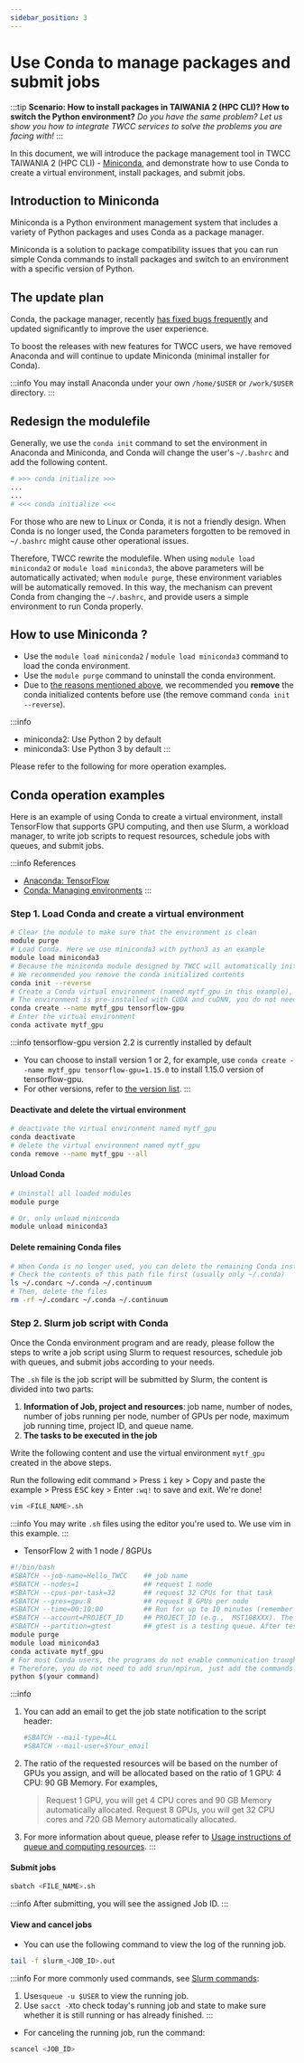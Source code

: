 ```yaml
---
sidebar_position: 3
---
```


# Use Conda to manage packages and submit jobs

:::tip **Scenario: How to install packages in TAIWANIA 2 (HPC CLI)? How to switch the Python environment?**
*Do you have the same problem? Let us show you how to integrate TWCC services to solve the problems you are facing with!*
:::

In this document, we will introduce the package management tool in TWCC TAIWANIA 2 (HPC CLI) - [Miniconda](https://docs.conda.io/en/latest/miniconda.html), and demonstrate how to use Conda to create a virtual environment, install packages, and submit jobs.

## Introduction to Miniconda

Miniconda is a Python environment management system that includes a variety of Python packages and uses Conda as a package manager.

Miniconda is a solution to package compatibility issues that you can run simple Conda commands to install packages and switch to an environment with a specific version of Python.



## The update plan

Conda, the package manager, recently [has fixed bugs frequently](https://docs.conda.io/projects/conda/en/latest/release-notes.html) and updated significantly to improve the user experience.

To boost the releases with new features for TWCC users, we have removed Anaconda and will continue to update Miniconda (minimal installer for Conda).

:::info
You may install Anaconda under your own `/home/$USER`  or `/work/$USER` directory.
:::

## Redesign the modulefile

Generally, we use the `conda init` command to set the environment in Anaconda and Miniconda, and Conda will change the user's `~/.bashrc` and add the following content.


```bash
# >>> conda initialize >>>
...
...
# <<< conda initialize <<<
```
For those who are new to Linux or Conda, it is not a friendly design. When Conda is no longer used, the Conda parameters forgotten to be removed in `~/.bashrc` might cause other operational issues.

Therefore, TWCC rewrite the modulefile. When using `module load miniconda2` or `module load miniconda3`, the above parameters will be automatically activated; when `module purge`, these environment variables will be automatically removed. In this way, the mechanism can prevent Conda from changing the `~/.bashrc`, and provide users a simple environment to run Conda properly.



## How to use Miniconda ? 

- Use the `module load miniconda2` / `module load miniconda3` command to load the conda environment.
- Use the `module purge` command to uninstall the conda environment.
- Due to [the reasons mentioned above](#Redesign-modulefile), we recommended you **remove** the conda initialized contents before use (the remove command `conda init --reverse`).


:::info
- miniconda2: Use Python 2 by default
- miniconda3: Use Python 3 by default
:::

Please refer to the following for more operation examples.

## Conda operation examples

Here is an example of using Conda to create a virtual environment, install TensorFlow that supports GPU computing, and then use Slurm, a workload manager, to write job scripts to request resources, schedule jobs with queues, and submit jobs.

:::info References
- [<ins>Anaconda: TensorFlow</ins>](https://docs.anaconda.com/anaconda/user-guide/tasks/tensorflow/)
- [<ins>Conda: Managing environments</ins>](https://docs.conda.io/projects/conda/en/latest/user-guide/tasks/manage-environments.html)
:::


### Step 1. Load Conda and create a virtual environment
```bash
# Clear the module to make sure that the environment is clean
module purge
# Load Conda. Here we use miniconda3 with python3 as an example
module load miniconda3
# Because the miniconda module designed by TWCC will automatically initialize environment variables, there is no need to run conda init.
# We recommended you remove the conda initialized contents 
conda init --reverse
# Create a Conda virtual environment (named mytf_gpu in this example), and install Anaconda tensorflow-gpu.
# The environment is pre-installed with CUDA and cuDNN, you do not need to install them by yourself.
conda create --name mytf_gpu tensorflow-gpu
# Enter the virtual environment
conda activate mytf_gpu
```

:::info
tensorflow-gpu version 2.2 is currently installed by default
- You can choose to install version 1 or 2, for example, use 
 `conda create --name mytf_gpu tensorflow-gpu=1.15.0` to install 1.15.0 version of tensorflow-gpu.
 - For other versions, refer to [<ins>the version list</ins>](https://anaconda.org/anaconda/tensorflow-gpu/files).
:::

#### Deactivate and delete the virtual environment
```bash
# deactivate the virtual environment named mytf_gpu
conda deactivate
# delete the virtual environment named mytf_gpu 
conda remove --name mytf_gpu --all
```

#### Unload Conda
```bash
# Uninstall all loaded modules
module purge
```

```bash
# Or, only unload miniconda
module unload miniconda3
```

#### Delete remaining Conda files
```bash
# When Conda is no longer used, you can delete the remaining Conda installation files/configuration files (Be careful! Make sure the files in the directory are no longer in need before you run this command.)
# Check the contents of this path file first (usually only ~/.conda)
ls ~/.condarc ~/.conda ~/.continuum
# Then, delete the files
rm -rf ~/.condarc ~/.conda ~/.continuum
```

### Step 2. Slurm job script with Conda

Once the Conda environment program and are ready, please follow the steps to write a job script using Slurm to request resources, schedule job with queues, and submit jobs according to your needs.


The `.sh` file is the job script will be submitted by Slurm, the content is divided into two parts:

1. **Information of Job, project and resources**: job name, number of nodes, number of jobs running per node, number of GPUs per node, maximum job running time, project ID, and queue name.
3. **The tasks to be executed in the job**


Write the following content and use the virtual environment `mytf_gpu` created in the above steps.


Run the following edit command > Press <kbd>i</kbd> key > Copy and paste the example > Press <kbd>ESC</kbd> key > Enter `:wq!` to save and exit. We're done!


```bash
vim <FILE_NAME>.sh
```

:::info
You may write `.sh`  files using the editor you're used to. We use vim in this example.
:::

- TensorFlow 2 with 1 node / 8GPUs
```bash
#!/bin/bash
#SBATCH --job-name=Hello_TWCC    ## job name
#SBATCH --nodes=1                ## request 1 node
#SBATCH --cpus-per-task=32       ## request 32 CPUs for that task
#SBATCH --gres=gpu:8             ## request 8 GPUs per node
#SBATCH --time=00:10:00          ## Run for up to 10 minutes (remember to change it after testing, or delete this line directly)
#SBATCH --account=PROJECT_ID     ## PROJECT_ID (e.g.,  MST108XXX). The billing project
#SBATCH --partition=gtest        ## gtest is a testing queue. After testing, you can change the queue to gp1d (Max. time: 1 day), gp2d (Max. time: 2 days), or gp4d (Max. time: 4 days)
module purge
module load miniconda3
conda activate mytf_gpu
# For most Conda users, the programs do not enable communication trough MPI.
# Therefore, you do not need to add srun/mpirun, just add the commands that need to be run.
python $(your command) 
```


:::info
1. You can add an email to get the job state notification to the script header:
    ```bash
    #SBATCH --mail-type=ALL
    #SBATCH --mail-user=$Your_email
    ```
2. The ratio of the requested resources will be based on the number of GPUs you assign, and will be allocated based on the ratio of 1 GPU: 4 CPU: 90 GB Memory. For examples,
    > Request 1 GPU, you will get 4 CPU cores and 90 GB Memory automatically allocated.
      Request 8 GPUs, you will get 32 CPU cores and 720 GB Memory automatically allocated.
3. For more information about queue, please refer to [<ins>Usage instructions of queue and computing resources</ins>](https://www.twcc.ai/doc?page=hpc_cli#4-Queue-%E8%88%87%E8%A8%88%E7%AE%97%E8%B3%87%E6%BA%90%E4%BD%BF%E7%94%A8%E8%AA%AA%E6%98%8E).
:::

#### Submit jobs

```bash
sbatch <FILE_NAME>.sh
```

:::info
After submitting, you will see the assigned Job ID.
:::

#### View and cancel jobs

- You can use the following command to view the log of the running job.

```bash
tail -f slurm_<JOB_ID>.out
```

:::info
For more commonly used commands, see [<ins>Slurm commands</ins>](https://www.twcc.ai/doc?page=hpc_cli#6-Slurm%E6%8C%87%E4%BB%A4):
1. Use`squeue -u $USER` to view the running job.
2. Use `sacct -X`to check today's running job and state to make sure whether it is still running or has already finished.
:::


- For canceling the running job, run the command:

```bash
scancel <JOB_ID>
```